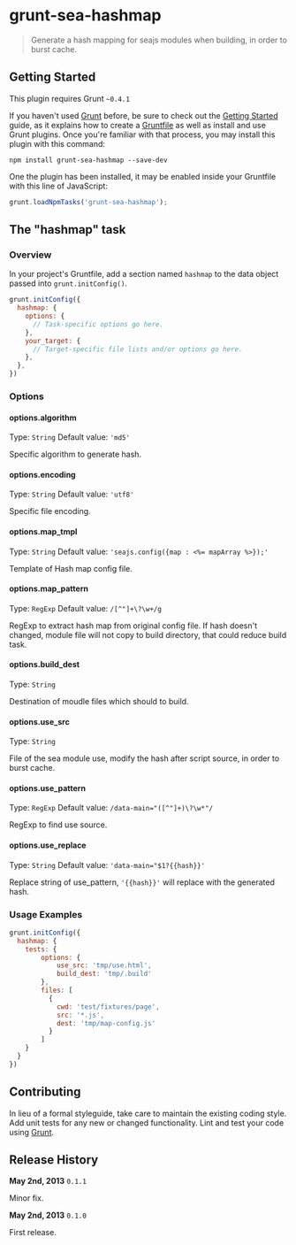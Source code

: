 # grunt-sea-hashmap

> Generate a hash mapping for seajs modules when building, in order to burst cache.

## Getting Started
This plugin requires Grunt `~0.4.1`

If you haven't used [Grunt](http://gruntjs.com/) before, be sure to check out the [Getting Started](http://gruntjs.com/getting-started) guide, as it explains how to create a [Gruntfile](http://gruntjs.com/sample-gruntfile) as well as install and use Grunt plugins. Once you're familiar with that process, you may install this plugin with this command:

```shell
npm install grunt-sea-hashmap --save-dev
```

One the plugin has been installed, it may be enabled inside your Gruntfile with this line of JavaScript:

```js
grunt.loadNpmTasks('grunt-sea-hashmap');
```

## The "hashmap" task

### Overview
In your project's Gruntfile, add a section named `hashmap` to the data object passed into `grunt.initConfig()`.

```js
grunt.initConfig({
  hashmap: {
    options: {
      // Task-specific options go here.
    },
    your_target: {
      // Target-specific file lists and/or options go here.
    },
  },
})
```

### Options

#### options.algorithm
Type: `String`
Default value: `'md5'`

Specific algorithm to generate hash.


#### options.encoding
Type: `String`
Default value: `'utf8'`

Specific file encoding.

#### options.map_tmpl
Type: `String`
Default value: `'seajs.config({map : <%= mapArray %>});'`

Template of Hash map config  file.

#### options.map_pattern
Type: `RegExp`
Default value: `/[^"]+\?\w+/g`

RegExp to extract hash map from original config file. If hash doesn't changed, module file will not copy to build directory, that could reduce build task.

#### options.build_dest
Type: `String`

Destination of moudle files which should to build.

#### options.use_src
Type: `String`

File of the sea module use, modify the hash after script source, in order to burst cache.

#### options.use_pattern
Type: `RegExp`
Default value: `/data-main="([^"]+)\?\w*"/`

RegExp to find use source.

#### options.use_replace
Type: `String`
Default value: `'data-main="$1?{{hash}}'`

Replace string of use_pattern, `'{{hash}}'` will replace with the generated hash.

### Usage Examples


```js
grunt.initConfig({
  hashmap: {
    tests: {
        options: {
            use_src: 'tmp/use.html',
            build_dest: 'tmp/.build'
        },
        files: [
          {
            cwd: 'test/fixtures/page',
            src: '*.js',
            dest: 'tmp/map-config.js'
          }
        ]
    }
  }
})
```

## Contributing
In lieu of a formal styleguide, take care to maintain the existing coding style. Add unit tests for any new or changed functionality. Lint and test your code using [Grunt](http://gruntjs.com/).

## Release History
**May 2nd, 2013** `0.1.1`

Minor fix.

**May 2nd, 2013** `0.1.0`

First release.
